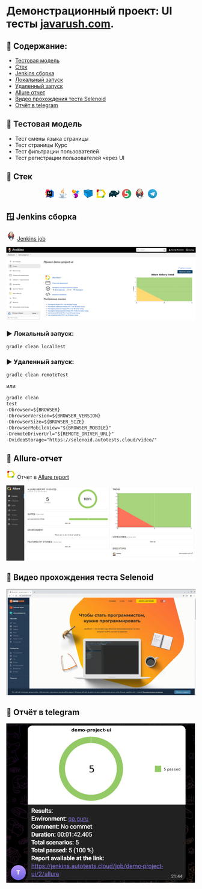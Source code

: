 # Демонстрационный проект: UI тесты <a target="_blank" href="https://javarush.com/">javarush.com</a>.

## :mag_right: Содержание:

- [Тестовая модель](#receipt-Тестовая-модель)
- [Стек](#wrench-Стек)
- [Jenkins сборка](#window-Jenkins-сборка)
- [Локальный запуск](#arrow_forward-Локальный-запуск)
- [Удаленный запуск](#arrow_forward-Удаленный-запуск)
- [Allure отчет](#signal_strength-Allure-отчет)
- [Видео прохождения теста Selenoid](#signal_strength-Видео-прохождения-теста-Selenoid)
- [Отчёт в telegram](#signal_strength-Отчёт-в-telegram)

## :receipt: Тестовая модель

- Тест смены языка страницы
- Тест страницы Курс
- Тест фильтрации пользователей
- Тест регистрации пользователей через UI


## :wrench: Стек
<p align="center">
<img width="6%" title="Idea" src="images/logo/Idea.svg">
<img width="6%" title="Java" src="images/logo/Java.svg">
<img width="6%" title="Idea" src="images/logo/Selenide.svg">
<img width="6%" title="Java" src="images/logo/Selenoid.svg">
<img width="6%" title="Allure Report" src="images/logo/Allure.svg">
<img width="6%" title="Gradle" src="images/logo/Gradle.svg">
<img width="6%" title="JUnit5" src="images/logo/Junit5.svg">
<img width="6%" title="Jenkins" src="images/logo/Jenkins.svg">
<img width="6%" title="Jenkins" src="images/logo/Telegram.svg">
</p>

## 	:window: Jenkins сборка
<img src="images/logo/Jenkins.svg" width="25" height="25"  alt="Jenkins"/></a>  <a target="_blank" href="https://jenkins.autotests.cloud/job/demo-project-ui/">Jenkins job</a>
<p align="center">
<a href=""><img src="images/screen/Jenkins.png" alt="Jenkins"/></a>
</p>


### :arrow_forward: Локальный запуск:
```
gradle clean localTest
```
### :arrow_forward: Удаленный запуск:
```
gradle clean remoteTest
```
или
```
gradle clean
test
-Dbrowser=${BROWSER}
-DbrowserVersion=${BROWSER_VERSION}
-DbrowserSize=${BROWSER_SIZE}
-DbrowserMobileView="${BROWSER_MOBILE}"
-DremoteDriverUrl="${REMOTE_DRIVER_URL}"
-DvideoStorage="https://selenoid.autotests.cloud/video/"
```
## :signal_strength: Allure-отчет
<img src="images/logo/Allure.svg" width="25" height="25"  alt="Allure"/></a> Отчет в <a target="_blank" href="https://jenkins.autotests.cloud/job/demo-project-ui/allure/">Allure report</a>
<p align="center">
<a href=""><img src="images/screen/Allure.png" alt="Allure"/></a>
</p>

## :signal_strength: Видео прохождения теста Selenoid
<p align="center">
<a href=""><img src="images/gif/Selenoid.gif" alt="Selenoid"/></a>
</p>

## :signal_strength: Отчёт в telegram

<a href=""><img src="images/screen/Telegram.png" alt="Telegram"/></a>
